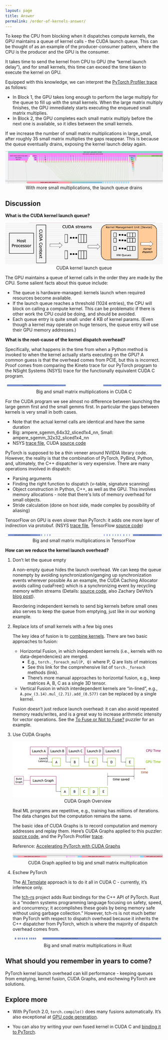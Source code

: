 ```yaml
---
layout: page
title: Answer
permalink: /order-of-kernels-answer/
---
```


To keep the CPU from blocking when it dispatches compute kernels, the GPU maintains a queue of
kernel calls - the CUDA launch queue. This can be thought of as an example of the producer-consumer
pattern, where the CPU is the producer and the GPU is the consumer.

It takes time to send the kernel from CPU to GPU (the “kernel launch delay”), and for small kernels,
this time can exceed the time taken to execute the kernel on GPU.

Equipped with this knowledge, we can interpret the [PyTorch Profiler
trace](https://www.gpupuzzlers.com/launch_queue/more_small_kernels.json) as follows:

- In Block 1, the GPU takes long enough to perform the large multiply for the queue to fill up with
  the small kernels. When the large matrix multiply finishes, the GPU immediately starts executing
  the enqueued small matrix multiplies.
- In Block 2, the GPU completes each small matrix multiply before the next one is available, so it
  idles between the small kernels.

If we increase the number of small matrix multiplications in large_small, after roughly 35 small
matrix multiplies the gaps reappear. This is because the queue eventually drains, exposing the
kernel launch delay again.

<p align = "center">
  <a href="/launch_queue/more_small_kernels.jpg">
    <img src = "/launch_queue/more_small_kernels.jpg">
  </a>
  With more small multiplications, the launch queue drains
</p>

## Discussion

__What is the CUDA kernel launch queue?__

<p align = "center">
  <a href="/launch_queue/cuda_launch_queue_uarch.jpg">
    <img src = "/launch_queue/cuda_launch_queue_uarch.jpg">
  </a>
  CUDA kernel launch queue
</p>

The GPU maintains a queue of kernel calls in the order they are made by the CPU. Some salient facts
about this queue include:
- The queue is hardware-managed: kernels launch when required resources become available.
- If the launch queue reaches a threshold (1024 entries), the CPU will block on calling a compute
  kernel. This can be problematic if there is other work the CPU could be doing, and should be
  avoided.
- Each queue entry is quite small: under 4 KB of kernel params. (Even though a kernel may operate on
  huge tensors, the queue entry will use their GPU memory addresses.)

__What is the root-cause of the kernel dispatch overhead?__

Specifically, what happens in the time from when a Python method is invoked to when the kernel
actually starts executing on the GPU? A common guess is that the overhead comes from PCIE, but this
is incorrect. Proof comes from comparing the Kineto trace for our PyTorch program to the NSight
Systems (NSYS) trace for the functionally equivalent CUDA C program.

<p align = "center">
  <a href="/launch_queue/native_cuda.jpg">
    <img src = "/launch_queue/native_cuda.jpg">
  </a>
Big and small matrix multiplications in CUDA C
</p>

For the CUDA program we see almost no difference between launching the large gemm first and the
small gemms first. In particular the gaps between kernels is very small in both cases.
- Note that the actual kernel calls are identical and have the same duration
- Big: ampere_sgemm_64x32_sliced1x4_nn, Small: ampere_sgemm_32x32_sliced1x4_nn
- NSYS [trace file](https://www.gpupuzzlers.com/launch_queue/launchqueue.qdrep), CUDA [source
  code](https://www.gpupuzzlers.com/launch_queue/launchqueue.cpp)

PyTorch is supposed to be a thin veneer around NVIDIA library code. However, the reality is that
the combination of PyTorch, PyBind, Python, and, ultimately, the C++ dispatcher is very expensive.
There are many operations involved in dispatch:

- Parsing arguments
- Finding the right function to dispatch (v-table, signature scanning)
- Object construction in Python, C++, as well as the GPU. This involves memory allocations - note
  that there's lots of memory overhead for small objects.
- Stride calculation (done on host side, made complex by possibility of aliasing)

TensorFlow on GPU is even slower than PyTorch: it adds one more layer of indirection via protobuf.
(NSYS [trace file](/launch_queue/tf_profile.qdrep), TensorFlow [source
code](https://www.gpupuzzlers.com/launch_queue/tf_launch_overhead.py))

<p align = "center">
  <a href="/launch_queue/tensorflow.jpg">
    <img src = "/launch_queue/tensorflow.jpg">
  </a>
  Big and small matrix multiplications in TensorFlow
</p>


__How can we reduce the kernel launch overhead?__

1. Don’t let the queue empty

    A non-empty queue hides the launch overhead. We can keep the queue nonempty by avoiding
    synchronization/ganging up synchronization events wherever possible As an example, the CUDA Caching
    Allocator avoids calling cudaFree() which is a synchronizing event by recycling memory within
    streams (Details: [source
    code](https://github.com/pytorch/pytorch/blob/master/c10/cuda/CUDACachingAllocator.cpp), also
    Zachary DeVito’s [blog post](https://zdevito.github.io/2022/08/04/cuda-caching-allocator.html)).

    Reordering independent kernels to send big kernels before small ones also serves to keep the queue
    from emptying, just like in our working example.

1. Replace lots of small kernels with a few big ones

    The key idea of fusion is to [combine
    kernels](https://pytorch.org/blog/optimizing-production-pytorch-performance-with-graph-transformations/).
    There are two basic approaches to fusion:

    - Horizontal Fusion, in which independent kernels (i.e., kernels with no data-dependencies) are
      merged.
      - E.g., `torch._foreach_mul(P, Q)` where P, Q are lists of matrices
      - See this link for the comprehensive list of `torch._foreach` methods (link).
      - There’s more manual approaches to horizontal fusion, e.g., keep matrices A, B, C as a single 3D
        tensor.
    - Vertical Fusion in which interdependent kernels are “in-lined”, e.g.,
      `A.pow_(3.14).mul_(2.71).add_(0.577)` can be replaced by a single kernel.

    Fusion doesn’t just reduce launch overhead: it can also avoid repeated memory reads/writes, and
    is a great way to increase arithmetic intensity for vector operations. See the [To Fuse or Not
    to Fuse?](https://www.gpupuzzlers.com/posts/fusion/) puzzler for an example.

1. Use CUDA Graphs

    <p align = "center">
      <a href="/launch_queue/cudagraph_blogpost.jpg">
        <img src = "/launch_queue/cudagraph_blogpost.jpg">
      </a>
      CUDA Graph Overview
    </p>

    Real ML programs are repetitive, e.g., training has millions of iterations. The data changes but the
    computation remains the same.

    The basic idea of CUDA Graphs is to record computation and memory
    addresses and replay them. Here’s CUDA Graphs applied to this puzzler: [source
    code](https://www.gpupuzzlers.com/launch_queue/cudagraph_mwe.py), and the PyTorch Profiler
    [trace](https://www.gpupuzzlers.com/launch_queue/cudagraph_mwe.json).

    Reference: [Accelerating PyTorch with CUDA
    Graphs](https://pytorch.org/blog/accelerating-pytorch-with-cuda-graphs/)

    <p align = "center">
      <a href="/launch_queue/cudagraph_mwe.jpg">
        <img src = "/launch_queue/cudagraph_mwe.jpg">
      </a>
    CUDA Graph applied to big and small matrix multiplication
    </p>

1. Eschew PyTorch

    The [AI Template](https://github.com/facebookincubator/AITemplate) approach is to do it all in CUDA
    C - currently, it’s inference only.

    The [tch-rs](https://github.com/LaurentMazare/tch-rs) project adds Rust bindings for the C++ API of
    PyTorch. Rust is a “modern systems programming language focusing on safety, speed, and concurrency;
    it accomplishes these goals by being memory safe without using garbage collection.” However, tch-rs
    is not much better than PyTorch with respect to dispatch overhead because it inherits the C++
    dispatcher from PyTorch, which is where the majority of dispatch overhead comes from.

    <p align = "center">
      <a href="/launch_queue/rust.jpg">
        <img src = "/launch_queue/rust.jpg">
      </a>
      Big and small matrix multiplications in Rust
    </p>

## What should you remember in years to come?

PyTorch kernel launch overhead can kill performance - keeping queues from emptying, kernel fusion,
CUDA Graphs, and eschewing PyTorch are solutions.

## Explore more

- With PyTorch 2.0, `torch.compile()` does many fusions automatically. It’s also exceptional at [GPU
  code generation](https://pytorch.org/tutorials/intermediate/torch_compile_tutorial.html).

- You can also try writing your own fused kernel in CUDA C and [binding it to
  PyTorch](https://pytorch.org/tutorials/advanced/cpp_extension.html#writing-a-mixed-c-cuda-extension).
